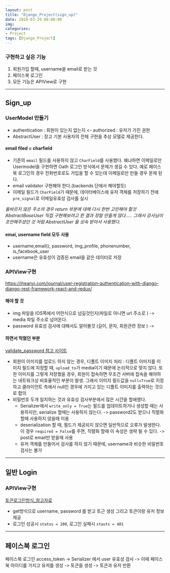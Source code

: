 ```yaml
---
layout: post
title: "Django_Project(sign_up)"
date: 2018-03-29 00:00:00
img:
categories:
- Project
tags: [Django_Project]
---
```


### 구현하고 싶은 기능
1. 회원가입 할때, username을 email로 받는 것
2. 페이스북 로그인
3. 모든 기능은 APIView로 구현

----

## Sign_up
### UserModel 만들기
- authentication : 회원이 있는지 없는지 <- authorized : 유저가 가진 권한
- AbstractUser : 장고 기본 사용자의 전체 구현을 추상 모델로 제공한다.

#### email filed = charfield
- 기존의 `email` 필드를 사용하지 않고 `CharField`를 사용했다. 왜냐하면 이메일로만 Usermodel을 구현하면 Oath 로그인 방식에서 문제가 생길 수 있다. 예로 페이스북 로그인의 경우 전화번호로도 가입을 할 수 있는데 이메일로만 만들 경우 문제 된다.
- email validator 구현해야 한다.(backends 단에서 해야할듯)
- 이메일 필드가 `CharField`기 때문에, 데이터베이스에 유저 객체를 저장하기 전에 `pre_signal`로 이메일유효성 검사를 실시

*올바르지 않은 주소의 경우 return 부분에 대해 다시 한번 고민해야 할것*
*AbstractBaseUser 직접 구현해보려고 한 결과 정말 만들게 많다..... 그래서 강사님이 조언해주셨던 것 처럼 AbstractUser 을 상속 받아서 사용했다.*

#### emai, username field 모두 사용
- username,email(), password, img_profile, phonenumber, is_facebook_user
- username은 유효성이 검증된 email을 같은 데이터로 저장

### APIView구현
https://iheanyi.com/journal/user-registration-authentication-with-django-django-rest-framework-react-and-redux/

#### 해야 할 것
- img 파일을 IOS쪽에서 어떤식으로 넘길것인지(파일로 아니면 url 주소로 ) -> media 파일 주소로 넘어온다.
- password 유효성 검사에 대해서도 알아볼것 (길이, 문자, 회원관련 정보 ) ->

#### 하면서 막혔던 부분
[validate_password 참고 사이트](https://gist.github.com/leafsummer/f4d67b58a4cc77174c31935d7e299c9e)
- 회원이 이미지를 업로드 하지 않는 경우, 디폴트 이미지 처리 : 디폴트 이미지를 이미지 필드에 지정할 때, `upload_to`가 media이기 때문에 논리적으로 맞지 않다. 또한 이미지를 그렇게 저장했을 경우, 회원이 접속하면 무조건 서버에 접속을 해야하는 네트워크상 비효율적인 부분이 발생. 그래서 이미지 필드값을 `null=True`로 지정하고 클라이언트 측에서 null인 경우에 가지고 있는 디폴트 이미지를 출력하는 것으로 합의
- 비밀번호 두개 일치하는 것과 유효성 검사부분에서 많은 시간을 할애했다.
  - Serializer에서 `write_only = True`는 필드를 업데이트하거나 생성할 때는 사용하지만, serialize 할때는 사용하지 않는다.
-> password2도 받으나 직렬화 할때 사용하지 않을때 이용
  - deserialization 할 때, 필드가 제공되지 않으면 일반적으로 오류가 발생한다. 이 경우 `required = False`를 주면, 직렬화 할때 이 속성은 생략 될 수 있다. -> post로 email만 받을때 사용
  - 유저 객체를 만들어서 검사를 하지 않기 때문에, username과 비슷한 비밀번호 검사는 불가

-----

## 일반 Login
### APIView구현
[토큰로그인방식_참고자료](http://sanghaklee.tistory.com/47)
- get방식으로 username, password 를 받고 토근 생성 그리고 토큰이랑 유저 정보 제공
- 로그인 성공시 `status = 200`, 로그인 실패시 `stauts = 401`

---

## 페이스북 로그인
페이스북 로그인 access_token -> Serializer 에서 user 유효성 검사 -> 이때 페이스북 아이디를 가지고 유저를 생성 -> 토큰을 생성 -> 토큰과 유저 반환
